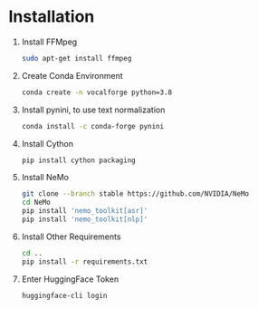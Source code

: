 # Installation

1. Install FFMpeg

    ```bash
    sudo apt-get install ffmpeg
    ```

2. Create Conda Environment

    ```bash
    conda create -n vocalforge python=3.8
    ```

3. Install pynini, to use text normalization

    ```bash
    conda install -c conda-forge pynini
    ```

4. Install Cython

    ```bash
    pip install cython packaging
    ```

5. Install NeMo

    ```bash
    git clone --branch stable https://github.com/NVIDIA/NeMo
    cd NeMo
    pip install 'nemo_toolkit[asr]'
    pip install 'nemo_toolkit[nlp]'
    ```

6. Install Other Requirements

    ```bash
    cd ..
    pip install -r requirements.txt
    ````

7. Enter HuggingFace Token

    ```bash
    huggingface-cli login
    ```
